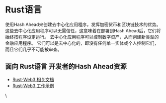 # Rust语言

使用Hash Ahead来创建去中心化应用程序，发挥加密货币和区块链技术的优势。 这些去中心化应用程序可以无需信任，这意味着在部署到Hash Ahead后，它们将始终按程序设定运行。 去中心化应用程序可以控制数字资产，从而创建新类型的金融应用程序。 它们可以是去中心化的，即没有任何单一实体或个人控制它们，而且它们几乎不可能被审查。

## 面向 Rust语言 开发者的Hash Ahead资源 <a href="#top" id="top"></a>

* [Rust-Web3 相关文档](https://tomusdrw.github.io/rust-web3/web3/index.html)
* [Rust-Web3 工作示例](https://github.com/tomusdrw/rust-web3/blob/master/examples)

\
